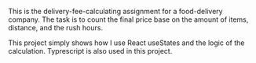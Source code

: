 This is the delivery-fee-calculating assignment for a food-delivery company.
The task is to count the final price base on the amount of items, distance, and the rush hours.

This project simply shows how I use React useStates and the logic of the calculation. Typrescript is also used in this project.
